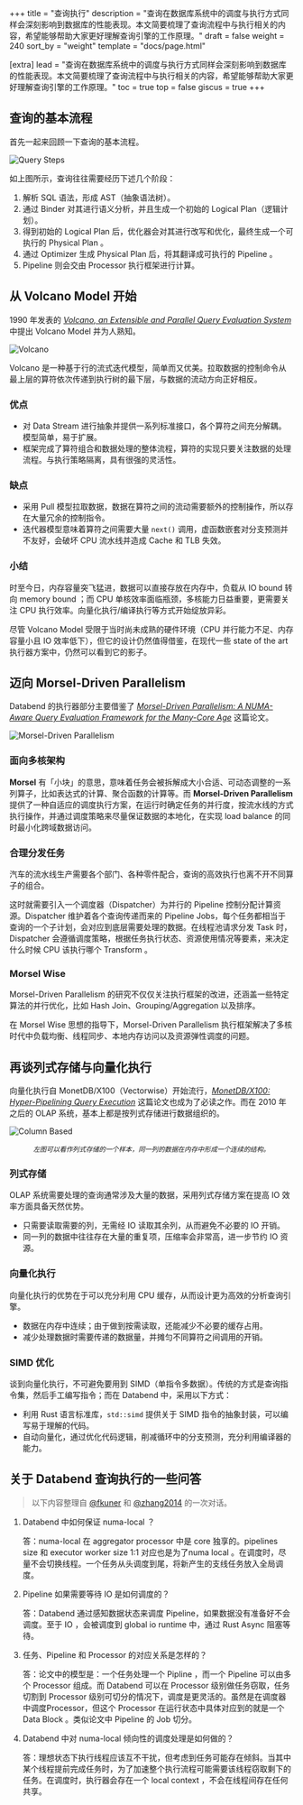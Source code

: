 +++
title = "查询执行"
description = "查询在数据库系统中的调度与执行方式同样会深刻影响到数据库的性能表现。本文简要梳理了查询流程中与执行相关的内容，希望能够帮助大家更好理解查询引擎的工作原理。"
draft = false
weight = 240
sort_by = "weight"
template = "docs/page.html"

[extra]
lead = "查询在数据库系统中的调度与执行方式同样会深刻影响到数据库的性能表现。本文简要梳理了查询流程中与执行相关的内容，希望能够帮助大家更好理解查询引擎的工作原理。"
toc = true
top = false
giscus = true
+++

## 查询的基本流程

首先一起来回顾一下查询的基本流程。

![Query Steps](https://databend-internals.psiace.me/the-basics/executor-in-query-process/01-query-steps.png)

如上图所示，查询往往需要经历下述几个阶段：

1. 解析 SQL 语法，形成 AST（抽象语法树）。
2. 通过 Binder 对其进行语义分析，并且生成一个初始的 Logical Plan（逻辑计划）。
3. 得到初始的 Logical Plan 后，优化器会对其进行改写和优化，最终生成一个可执行的 Physical Plan 。
4. 通过 Optimizer 生成 Physical Plan 后，将其翻译成可执行的 Pipeline 。
5. Pipeline 则会交由 Processor 执行框架进行计算。

## 从 Volcano Model 开始

1990 年发表的 [_Volcano, an Extensible and Parallel Query Evaluation System_](https://dl.acm.org/doi/10.1109/69.273032) 中提出 Volcano Model 并为人熟知。

![Volcano](https://databend-internals.psiace.me/the-basics/executor-in-query-process/02-volcano.png)

Volcano 是一种基于行的流式迭代模型，简单而又优美。拉取数据的控制命令从最上层的算符依次传递到执行树的最下层，与数据的流动方向正好相反。

### 优点

- 对 Data Stream 进行抽象并提供一系列标准接口，各个算符之间充分解耦。模型简单，易于扩展。
- 框架完成了算符组合和数据处理的整体流程，算符的实现只要关注数据的处理流程。与执行策略隔离，具有很强的灵活性。

### 缺点

- 采用 Pull 模型拉取数据，数据在算符之间的流动需要额外的控制操作，所以存在大量冗余的控制指令。
- 迭代器模型意味着算符之间需要大量 `next()` 调用，虚函数嵌套对分支预测并不友好，会破坏 CPU 流水线并造成 Cache 和 TLB 失效。

### 小结

时至今日，内存容量突飞猛进，数据可以直接存放在内存中，负载从 IO bound 转向 memory bound ；而 CPU 单核效率面临瓶颈，多核能力日益重要，更需要关注 CPU 执行效率。向量化执行/编译执行等方式开始绽放异彩。

尽管 Volcano Model 受限于当时尚未成熟的硬件环境（CPU 并行能力不足、内存容量小且 IO 效率低下），但它的设计仍然值得借鉴，在现代一些 state of the art 执行器方案中，仍然可以看到它的影子。

## 迈向 Morsel-Driven Parallelism

Databend 的执行器部分主要借鉴了 [_Morsel-Driven Parallelism: A NUMA-Aware Query Evaluation Framework for the Many-Core Age_](https://dl.acm.org/doi/10.1145/2588555.2610507) 这篇论文。

![Morsel-Driven Parallelism](https://databend-internals.psiace.me/the-basics/executor-in-query-process/03-morsel-driven.png)

### 面向多核架构

**Morsel** 有「小块」的意思，意味着任务会被拆解成大小合适、可动态调整的一系列算子，比如表达式的计算、聚合函数的计算等。而 **Morsel-Driven Parallelism** 提供了一种自适应的调度执行方案，在运行时确定任务的并行度，按流水线的方式执行操作，并通过调度策略来尽量保证数据的本地化，在实现 load balance 的同时最小化跨域数据访问。

### 合理分发任务

汽车的流水线生产需要各个部门、各种零件配合，查询的高效执行也离不开不同算子的组合。

这时就需要引入一个调度器（Dispatcher）为并行的 Pipeline 控制分配计算资源。Dispatcher 维护着各个查询传递而来的 Pipeline Jobs，每个任务都相当于查询的一个子计划，会对应到底层需要处理的数据。在线程池请求分发 Task 时，Dispatcher 会遵循调度策略，根据任务执行状态、资源使用情况等要素，来决定什么时候 CPU 该执行哪个 Transform 。

### Morsel Wise

Morsel-Driven Parallelism 的研究不仅仅关注执行框架的改进，还涵盖一些特定算法的并行优化，比如 Hash Join、Grouping/Aggregation 以及排序。

在 Morsel Wise 思想的指导下，Morsel-Driven Parallelism 执行框架解决了多核时代中负载均衡、线程同步、本地内存访问以及资源弹性调度的问题。

## 再谈列式存储与向量化执行

向量化执行自 MonetDB/X100（Vectorwise）开始流行，[_MonetDB/X100: Hyper-Pipelining Query Execution_](https://www.cidrdb.org/cidr2005/papers/P19.pdf) 这篇论文也成为了必读之作。而在 2010 年之后的 OLAP 系统，基本上都是按列式存储进行数据组织的。

![Column Based](https://databend-internals.psiace.me/the-basics/executor-in-query-process/04-column-based-vectorwise.png)

<p><center><small><i>左图可以看作列式存储的一个样本，同一列的数据在内存中形成一个连续的结构。</i></small></center></p>

### 列式存储

OLAP 系统需要处理的查询通常涉及大量的数据，采用列式存储方案在提高 IO 效率方面具备天然优势。

- 只需要读取需要的列，无需经 IO 读取其余列，从而避免不必要的 IO 开销。
- 同一列的数据中往往存在大量的重复项，压缩率会非常高，进一步节约 IO 资源。

### 向量化执行

向量化执行的优势在于可以充分利用 CPU 缓存，从而设计更为高效的分析查询引擎。

- 数据在内存中连续；由于做到按需读取，还能减少不必要的缓存占用。
- 减少处理数据时需要传递的数据量，并摊匀不同算符之间调用的开销。

### SIMD 优化

谈到向量化执行，不可避免要用到 SIMD（单指令多数据）。传统的方式是查询指令集，然后手工编写指令；而在 Databend 中，采用以下方式：

- 利用 Rust 语言标准库，`std::simd` 提供关于 SIMD 指令的抽象封装，可以编写易于理解的代码。
- 自动向量化，通过优化代码逻辑，削减循环中的分支预测，充分利用编译器的能力。

## 关于 Databend 查询执行的一些问答

> 以下内容整理自 [@fkuner](https://github.com/fkuner) 和 [@zhang2014](https://github.com/zhang2014) 的一次对话。

1. Databend 中如何保证 numa-local ？

    答：numa-local 在 aggregator processor 中是 core 独享的。pipelines size 和 executor worker size 1:1 对应也是为了numa local 。在调度时，尽量不会切换线程。一个任务从头调度到尾，将新产生的支线任务放入全局调度。

2. Pipeline 如果需要等待 IO 是如何调度的？

    答：Databend 通过感知数据状态来调度 Pipeline，如果数据没有准备好不会调度。至于 IO ，会被调度到 global io runtime 中，通过 Rust  Async 阻塞等待。

3. 任务、Pipeline 和 Processor 的对应关系是怎样的？

    答：论文中的模型是：一个任务处理一个 Pipline ，而一个 Pipeline 可以由多个 Processor 组成。而 Databend 可以在 Processor 级别做任务窃取，任务切割到 Processor 级别可切分的情况下，调度是更灵活的。虽然是在调度器中调度Processor，但这个 Processor 在运行状态中具体对应到的就是一个 Data Block 。类似论文中 Pipeline 的 Job 切分。

4. Databend 中对 numa-local 倾向性的调度处理是如何做的？

    答：理想状态下执行线程应该互不干扰，但考虑到任务可能存在倾斜。当其中某个线程提前完成任务时，为了加速整个执行流程可能需要该线程窃取剩下的任务。在调度时，执行器会存在一个 local context ，不会在线程间存在任何共享。
